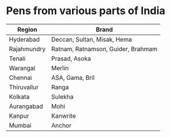 # Pens from various parts of India
| Region            | Brand                                |
| ----------------- | ------------------------------------ |
| Hyderabad         | Deccan, Sultan, Misak, Hema          |
| Rajahmundry       | Ratnam, Ratnamson, Guider, Brahmam   |
| Tenali            | Prasad, Asoka                        |
| Warangal          | Merlin                               |
| Chennai           | ASA, Gama, Bril                      |
| Thiruvallur       | Ranga                                |
| Kolkata           | Sulekha                              |
| Aurangabad        | Mohi                                 |
| Kanpur            | Kanwrite                             |
| Mumbai            | Anchor                               |
